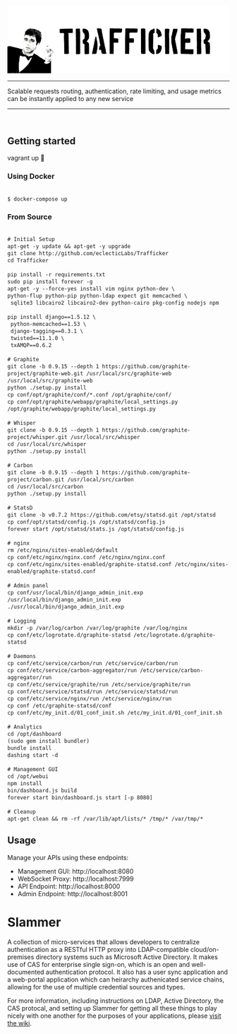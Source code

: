 
![Trafficker](webui/src/images/trafficker.jpg?raw=true "Trafficker")

<hr>

Scalable requests routing, authentication, rate limiting, and usage metrics can be instantly applied to any new service <hr><br>


## Getting started
vagrant up

### Using Docker 

```shell

$ docker-compose up

```


### From Source 


```shell

# Initial Setup
apt-get -y update && apt-get -y upgrade
git clone http://github.com/eclecticLabs/Trafficker
cd Trafficker

pip install -r requirements.txt
sudo pip install forever -g
apt-get -y --force-yes install vim nginx python-dev \ 
python-flup python-pip python-ldap expect git memcached \ 
 sqlite3 libcairo2 libcairo2-dev python-cairo pkg-config nodejs npm

pip install django==1.5.12 \ 
 python-memcached==1.53 \ 
 django-tagging==0.3.1 \ 
 twisted==11.1.0 \ 
 txAMQP==0.6.2

# Graphite
git clone -b 0.9.15 --depth 1 https://github.com/graphite-project/graphite-web.git /usr/local/src/graphite-web
/usr/local/src/graphite-web
python ./setup.py install
cp conf/opt/graphite/conf/*.conf /opt/graphite/conf/
cp conf/opt/graphite/webapp/graphite/local_settings.py /opt/graphite/webapp/graphite/local_settings.py

# Whisper
git clone -b 0.9.15 --depth 1 https://github.com/graphite-project/whisper.git /usr/local/src/whisper
cd /usr/local/src/whisper
python ./setup.py install

# Carbon
git clone -b 0.9.15 --depth 1 https://github.com/graphite-project/carbon.git /usr/local/src/carbon
cd /usr/local/src/carbon
python ./setup.py install

# StatsD
git clone -b v0.7.2 https://github.com/etsy/statsd.git /opt/statsd
cp conf/opt/statsd/config.js /opt/statsd/config.js
forever start /opt/statsd/stats.js /opt/statsd/config.js

# nginx
rm /etc/nginx/sites-enabled/default
cp conf/etc/nginx/nginx.conf /etc/nginx/nginx.conf
cp conf/etc/nginx/sites-enabled/graphite-statsd.conf /etc/nginx/sites-enabled/graphite-statsd.conf

# Admin panel
cp conf/usr/local/bin/django_admin_init.exp /usr/local/bin/django_admin_init.exp
./usr/local/bin/django_admin_init.exp

# Logging
mkdir -p /var/log/carbon /var/log/graphite /var/log/nginx
cp conf/etc/logrotate.d/graphite-statsd /etc/logrotate.d/graphite-statsd

# Daemons
cp conf/etc/service/carbon/run /etc/service/carbon/run
cp conf/etc/service/carbon-aggregator/run /etc/service/carbon-aggregator/run
cp conf/etc/service/graphite/run /etc/service/graphite/run
cp conf/etc/service/statsd/run /etc/service/statsd/run
cp conf/etc/service/nginx/run /etc/service/nginx/run
cp conf /etc/graphite-statsd/conf
cp conf/etc/my_init.d/01_conf_init.sh /etc/my_init.d/01_conf_init.sh

# Analytics
cd /opt/dashboard
(sudo gem install bundler)
bundle install
dashing start -d

# Management GUI
cd /opt/webui
npm install
bin/dashboard.js build
forever start bin/dashboard.js start [-p 8080]

# Cleanup
apt-get clean && rm -rf /var/lib/apt/lists/* /tmp/* /var/tmp/*

```


## Usage

Manage your APIs using these endpoints:

<ul>
<li>Management GUI: http://localhost:8080</li>
<li>WebSocket Proxy: http://localhost:7999</li>
<li>API Endpoint: http://localhost:8000</li>
<li>Admin Endpoint: http://localhost:8001</li>
</ul>




# Slammer #

A collection of micro-services that allows developers to centralize authentication as a RESTful HTTP proxy into LDAP-compatible cloud/on-premises directory systems such as Microsoft Active Directory. It makes use of CAS for enterprise single sign-on, which is an open and well-documented authentication protocol. It also has a user sync application and a web-portal application which can heirarchy authenicated service chains, allowing for the use of multiple credential sources and types.

For more information, including instructions on LDAP, Active Directory, the CAS protocal, and setting up Slammer for getting all these things to play nicely with one another for the purposes of your applications, please <a href="https://github.com/eclecticlabs/slammer/wiki">visit the wiki</a>.
